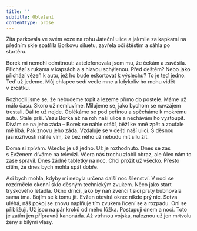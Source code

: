 ```yaml
---
title: ''
subtitle: Obležení
contentType: prose
---
```


  

Zita parkovala ve svém voze na rohu Jateční ulice a jakmile za kapkami na předním skle spatřila Borkovu siluetu, zavřela oči štěstím a sáhla po startéru.

Borek mi nemohl odmítnout: zatelefonovala jsem mu, že čekám a zavěsila. Přichází s rukama v kapsách a s hlavou schýlenou. Před deštěm? Nebo jako přichází vězeň k autu, jež ho bude eskortovat k výslechu? To je teď jedno. Teď už jedeme. Můj chlapec sedí vedle mne a kdykoliv ho mohu vidět v zrcátku.

Rozhodli jsme se, že nebudeme topit a lezeme přímo do postele. Máme už málo času. Skoro už nemluvíme. Milujeme se, jako bychom se navzájem trestali. Dál to už nejde. Oblékáme se pod peřinou a spěcháme k mokrému autu. Stále prší. Vezu Borka až na roh naší ulice a nechávám ho vystoupit. Dívám se na jeho záda – Borek se náhle otáčí, běží ke mně zpět a zoufale mě líbá. Pak znovu jeho záda. Vzdaluje se v dešti naší ulicí. S děsnou jasnozřivostí náhle vím, že bez něho už nebudu mít sílu žít.

Doma si zpívám. Všecko je už jedno. Už je rozhodnuto. Dnes se zas s Evženem díváme na televizi. Včera nás trochu zlobil obraz, ale Alex nám to zase spravil. Dnes žádné tabletky na noc. Chci prožít už všecko. Přesto cítím, že dnes bych mohla spát dobře.

Asi bych mohla, kdyby mi nebyla určena další noc šílenství. V noci se rozdrnčelo okenní sklo děsným technickým zvukem. Něco jako start tryskového letadla. Okno drnčí, jako by naň zvenčí tisíci prsty bubnovala sama tma. Bojím se k tomu jít. Evžen otevírá okno: nikde prý nic. Sotva uléhá, náš pokoj se znovu naplňuje tím zvukem řícení se a rozpadu. Oni se přibližují. Už jsou na pár kroků od mého lůžka. Postupují dnem a nocí. Toto je zatím jen přípravná kanonáda. Až vtrhnou vojska, naleznou už jen mrtvolu ženy s bílými vlasy.
